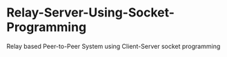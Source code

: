 # Relay-Server-Using-Socket-Programming
Relay based Peer-to-Peer System using Client-Server socket programming
